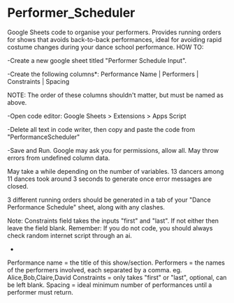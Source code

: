 # Performer_Scheduler
Google Sheets code to organise your performers. Provides running orders for shows that avoids back-to-back performances, ideal for avoiding rapid costume changes during your dance school performance.
HOW TO:

-Create a new google sheet titled "Performer Schedule Input".

-Create the following columns*:
Performance Name	|  Performers	|  Constraints | Spacing

NOTE: The order of these columns shouldn't matter, but must be named as above.

-Open code editor: Google Sheets > Extensions > Apps Script

-Delete all text in code writer, then copy and paste the code from "PerformanceScheduler"

-Save and Run. Google may ask you for permissions, allow all. May throw errors from undefined column data.

May take a while depending on the number of variables. 13 dancers among 11 dances took around 3 seconds to generate once error messages are closed.

3 different running orders should be generated in a tab of your "Dance Performance Schedule" sheet, along with any clashes.

Note: Constraints field takes the inputs "first" and "last". If not either then leave the field blank.
Remember: If you do not code, you should always check random internet script through an ai.

*
Performance name = the title of this show/section.
Performers = the names of the performers involved, each separated by a comma.  eg. Alice,Bob,Claire,David
Constraints = only takes "first" or "last", optional, can be left blank.
Spacing = ideal minimum number of performances until a performer must return.
